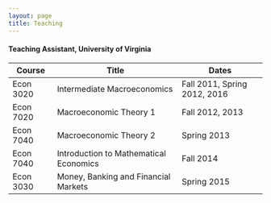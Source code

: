 ```yaml
---
layout: page
title: Teaching
---
```


#### Teaching Assistant, University of Virginia ####

| Course | Title | Dates |
|--------| ----- |------ |
|Econ 3020 | Intermediate Macroeconomics | Fall 2011, Spring 2012, 2016 |
|Econ 7020 | Macroeconomic Theory 1 | Fall 2012, 2013 |
|Econ 7040 | Macroeconomic Theory 2 | Spring 2013 |
|Econ 7040 | Introduction to Mathematical Economics | Fall 2014 |
|Econ 3030 | Money, Banking and Financial Markets | Spring 2015 |  


